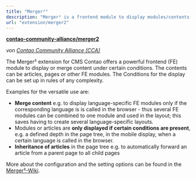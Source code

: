```yaml
---
title: "Merger²"
description: "Merger² is a frontend module to display modules/contents under certain conditions."
url: "extension/merger2"
---
```


**[contao-community-alliance/merger2](https://packagist.org/packages/contao-community-alliance/merger2)**

_von [Contao Community Alliance (CCA)](https://c-c-a.org/)_



The Merger² extension for CMS Contao offers a powerful frontend (FE) module to display or merge content under certain
conditions. The contents can be articles, pages or other FE modules. The Conditions for the display
can be set up in rules of any complexity.

Examples for the versatile use are:

* **Merge content** e.g. to display language-specific FE modules only if the corresponding language is
  is called in the browser - thus several FE modules can be combined to one module and used in the layout;
  this saves having to create several language-specific layouts.
* Modules or articles are **only displayed if certain conditions are present**, e.g. a defined depth in the
  page tree, in the mobile display, when a certain language is called in the browser.
* **Inheritance of articles** in the page tree e.g. to automatically forward an article from a parent page to all
  child pages

More about the configuration and the setting options can be found in the
[Merger²-Wiki](https://github.com/contao-community-alliance/merger2/wiki).



